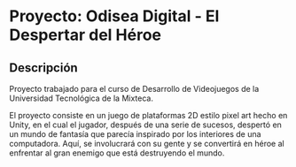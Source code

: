 # Proyecto: Odisea Digital - El Despertar del Héroe

## Descripción

Proyecto trabajado para el curso de Desarrollo de Videojuegos de la Universidad Tecnológica de la Mixteca.

El proyecto consiste en un juego de plataformas 2D estilo pixel art hecho en Unity, en el cual el jugador, después de una serie de sucesos, despertó en un mundo de fantasía que parecía inspirado por los interiores de una computadora. Aquí, se involucrará con su gente y se convertirá en héroe al enfrentar al gran enemigo que está destruyendo el mundo.
